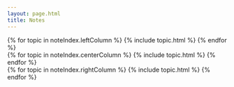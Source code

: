 ```yaml
---
layout: page.html
title: Notes
---
```


<div class="indexGrid">
<div class="indexColumn">
{% for topic in noteIndex.leftColumn %}
{% include topic.html %}
{% endfor %}
</div>

<div class="indexColumn">
{% for topic in noteIndex.centerColumn %}
{% include topic.html %}
{% endfor %}
</div>

<div class="indexColumn">
{% for topic in noteIndex.rightColumn %}
{% include topic.html %}
{% endfor %}
</div>
</div> 